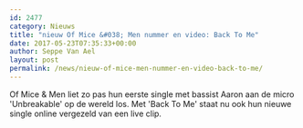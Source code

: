 ```yaml
---
id: 2477
category: Nieuws
title: "nieuw Of Mice &#038; Men nummer en video: Back To Me"
date: 2017-05-23T07:35:33+00:00
author: Seppe Van Ael
layout: post
permalink: /news/nieuw-of-mice-men-nummer-en-video-back-to-me/
---
```

Of Mice & Men liet zo pas hun eerste single met bassist Aaron aan de micro 'Unbreakable' op de wereld los. Met 'Back To Me' staat nu ook hun nieuwe single online vergezeld van een live clip.

&nbsp;